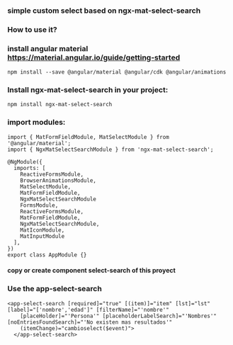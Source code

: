 ### simple custom select based on ngx-mat-select-search
### How to use it?
### install angular material https://material.angular.io/guide/getting-started
```
npm install --save @angular/material @angular/cdk @angular/animations
```
### Install ngx-mat-select-search in your project:
```
npm install ngx-mat-select-search
```
### import modules:
```
import { MatFormFieldModule, MatSelectModule } from '@angular/material';
import { NgxMatSelectSearchModule } from 'ngx-mat-select-search';

@NgModule({
  imports: [
    ReactiveFormsModule,
    BrowserAnimationsModule,
    MatSelectModule,
    MatFormFieldModule,
    NgxMatSelectSearchModule
    FormsModule,
    ReactiveFormsModule,
    MatFormFieldModule,
    NgxMatSelectSearchModule,
    MatIconModule,
    MatInputModule
  ],
})
export class AppModule {}
```
#### copy or create component select-search of this proyect
### Use the app-select-search
```
<app-select-search [required]="true" [(item)]="item" [lst]="lst" [label]="['nombre','edad']" [filterName]="'nombre'"
    [placeHolder]="'Persona'" [placeholderLabelSearch]="'Nombres'" [noEntriesFoundSearch]="'No existen mas resultados'"
    (itemChange)="cambioselect($event)">
  </app-select-search>
```